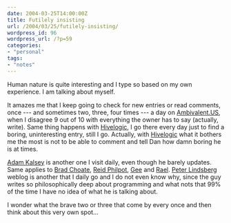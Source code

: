 ```yaml
---
date: 2004-03-25T14:00:00Z
title: Futilely insisting
url: /2004/03/25/futilely-insisting/
wordpress_id: 96
wordpress_url: /?p=59
categories:
- "personal"
tags:
- "notes"
---
```


Human nature is quite interesting and I type so based on my own experience. I am talking about myself.

It amazes me that I keep going to check for new entries or read comments, once --- and sometimes two, three, four times --- a day on <a href="http://www.ambivalent.us/" title="Eryk weblog">Ambivalent.US</a>, when I disagree 9 out of 10 with everything the owner has to say (actually, write). Same thing happens with <a href="http://www.hivelogic.com/" title="Dan Benjamin">Hivelogic</a>, I go there every day just to find a boring, uninteresting entry, still I go. Actually, with <a href="http://www.hivelogic.com/" title="Dan Benjamin">Hivelogic</a> what it bothers me the most is not to be able to comment and tell Dan how damn boring he is at times.

<a href="http://www.kalsey.com/" title="Adam Kalsey weblog">Adam Kalsey</a> is another one I visit daily, even though he barely updates. Same applies to <a href="http://www.bradchoate.com/" title="Brad Choate weblog">Brad Choate</a>, <a href="http://www.explodingfist.com/" title="Reid Philpot weblog">Reid Philpot</a>, <a href="http://www.geeworld.com/" title="Gee World :-)">Gee</a> and <a href="http://www.raelity.org/" title="Rael">Rael</a>. <a href="http://tesugen.com/" title="Mr. Lindsberg">Peter Lindsberg</a> weblog is another that I daily go and I do not even know why, since the guy writes so philosophically deep about programming and what nots that 99% of the time I have no idea of what he is talking about.

I wonder what the brave two or three that come by every once and then think about this very own spot...
